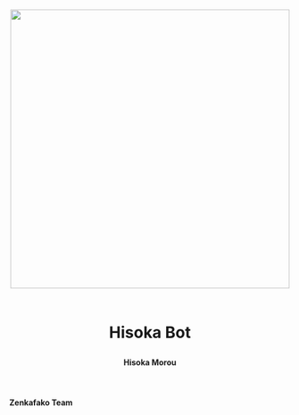 <h1 align="center">

<img width="500" src="https://dafunda.com/wp-content/uploads/2021/01/Karakter-Hunter-x-Hunter-Yang-Kuat-Menurut-Hisoka.jpg">

<br> Hisoka Bot
</h1>
<h4 align="center">Hisoka Morou</h4>
<br>
<h4 src="https://zenkafako.me">Zenkafako Team</h4>
